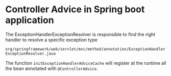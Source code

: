# Controller Advice in Spring boot application

The ExceptionHandlerExceptionResolver is responsible to find the right handler to resolve a specific exception type

`org/springframework/web/servlet/mvc/method/annotation/ExceptionHandlerExceptionResolver.java`

The function `initExceptionHandlerAdviceCache` will register at the runtime all the bean annotated with `@ControllerAdvice`.
